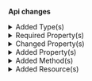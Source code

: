 **Api changes**

<details>
<summary>Added Type(s)</summary>

- added type `DiscountedLineItemPortionDraft`
- added type `DiscountCodeSetKeyAction`
- added type `DiscountCodeCreatedMessage`
- added type `DiscountCodeDeletedMessage`
- added type `DiscountCodeKeySetMessage`
- added type `DiscountCodeCreatedMessagePayload`
- added type `DiscountCodeDeletedMessagePayload`
- added type `DiscountCodeKeySetMessagePayload`
</details>


<details>
<summary>Required Property(s)</summary>

- :warning: changed property `isOnStock` of type `ProductVariantAvailability` to be required
- changed property `priceMode` of type `CustomLineItemDraft` to be optional
- changed property `oldShipmentState` of type `OrderShipmentStateChangedMessage` to be optional
- changed property `oldOrderState` of type `OrderStateChangedMessage` to be optional
- changed property `oldShipmentState` of type `OrderShipmentStateChangedMessagePayload` to be optional
- changed property `oldOrderState` of type `OrderStateChangedMessagePayload` to be optional
</details>


<details>
<summary>Changed Property(s)</summary>

- :warning: changed property `includedDiscounts` of type `DiscountedLineItemPriceDraft` from type `DiscountedLineItemPortion[]` to `DiscountedLineItemPortionDraft[]`
</details>


<details>
<summary>Added Property(s)</summary>

- added property `totalTax` to type `TaxedPriceDraft`
- added property `key` to type `DiscountCode`
- added property `key` to type `DiscountCodeDraft`
- added property `id` to type `ProductVariantAvailability`
- added property `version` to type `ProductVariantAvailability`
</details>


<details>
<summary>Added Method(s)</summary>

- added method `$apiRoot->withProjectKey()->discountCodes()->withKey()->get()`
- added method `$apiRoot->withProjectKey()->discountCodes()->withKey()->head()`
- added method `$apiRoot->withProjectKey()->discountCodes()->withKey()->post()`
- added method `$apiRoot->withProjectKey()->discountCodes()->withKey()->delete()`
</details>


<details>
<summary>Added Resource(s)</summary>

- added resource `/{projectKey}/discount-codes/key={key}`
</details>

